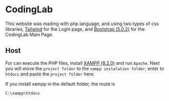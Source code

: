 # CodingLab
This website was mading with php language, and using two types of css libraries, [Tailwind](https://tailwindcss.com) for the Login page, and [Bootstrap (5.0.2)](https://getbootstrap.com/docs/5.0/getting-started/introduction/) for the CodingLab Main Page.

## Host
For can execute the PHP files, install [XAMPP (8.2.0)](https://www.apachefriends.org/es/download.html) and run `Apache`.
Next you will move the `project folder` to the `xampp instalation folder`, enter to `htdocs` and paste the `project folder` here.

If you install xampp in the default folder, the route is

```
C:\xampp\htdocs
```
